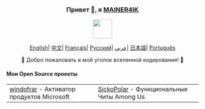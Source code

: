 <div align="center">
    <h3>Привет 👋, я <a href="https://github.com/MAINER4IK">MAINER4IK</a></h3>
    <p align="center">
        <a href="https://github.com/MAINER4IK">
            <img src="https://avatars.githubusercontent.com/u/YOUR_GITHUB_ID?s=200&v=4" width="50"/>
        </a>
    </p>
    <p align="center">
        <a href="https://github.com/MAINER4IK/MAINER4IK/blob/main/README.md"><span>English</span></a>|
        <a href="https://github.com/MAINER4IK/MAINER4IK/blob/main/README_CN.md"><span>中文</span></a>|
        <a href="https://github.com/MAINER4IK/MAINER4IK/blob/main/README_FR.md"><span>Français</span></a>|
        <a href="https://github.com/MAINER4IK/MAINER4IK/blob/main/README_RU.md"><span>Русский</span></a>|
        <a href="https://github.com/MAINER4IK/MAINER4IK/blob/main/README_AR.md"><span>عربي</span></a>|
        <a href="https://github.com/MAINER4IK/MAINER4IK/blob/main/README_JP.md"><span>日本語</span></a>|
        <a href="https://github.com/MAINER4IK/MAINER4IK/blob/main/README_PTBR.md"><span>Português</span></a>
    </p>
    <p>🌟 Добро пожаловать в мой уголок вселенной кодирования! 🌟</p>
    <h4 align="left">Мои Open Source проекты</h4>
    <table align="center">
        <tr>
            <td><a href="https://github.com/MAINER4IK/windofrar">windofrar</a> - Активатор продуктов Microsoft</td>
            <td><a href="https://github.com/MAINER4IK/SickoPolar">SickoPolar</a> - Функциональные Читы Among Us</td>
        </tr>
    </table>
    <p align="center">
        <a href="https://github.com/MAINER4IK/Xneon-Launcher"/a>
            </div>
        </a>
    </p>
</div>
